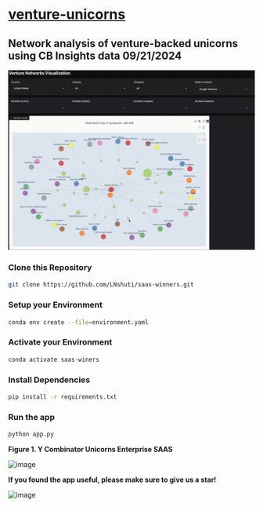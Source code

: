 # [venture-unicorns](https://leoncensh-networkx-saas.hf.space/)

## Network analysis of venture-backed unicorns using CB Insights data 09/21/2024

![nets](googleventures1080.gif)

### Clone this Repository

```bash
git clone https://github.com/LNshuti/saas-winners.git
```

### Setup your Environment
```bash
conda env create --file=environment.yaml
```

### Activate your Environment
```bash
conda activate saas-winers
```

### Install Dependencies
```bash 
pip install -r requirements.txt
```

### Run the **app** 
```bash
python app.py
```
**Figure 1. Y Combinator Unicorns Enterprise SAAS**

![image](https://github.com/user-attachments/assets/c72a7809-3d55-477b-9157-b37143667b19)


**If you found the app useful, please make sure to give us a star!**

![image](https://github.com/user-attachments/assets/9259c9c9-2930-4071-b9d5-780e6ffe3d40)
